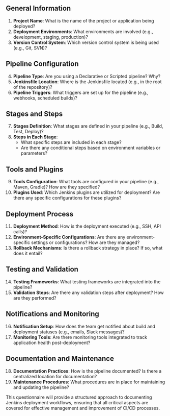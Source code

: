 ## General Information
1. **Project Name**: What is the name of the project or application being deployed?
2. **Deployment Environments**: What environments are involved (e.g., development, staging, production)?
3. **Version Control System**: Which version control system is being used (e.g., Git, SVN)?
 
## Pipeline Configuration
4. **Pipeline Type**: Are you using a Declarative or Scripted pipeline? Why?
5. **Jenkinsfile Location**: Where is the Jenkinsfile located (e.g., in the root of the repository)?
6. **Pipeline Triggers**: What triggers are set up for the pipeline (e.g., webhooks, scheduled builds)?
 
## Stages and Steps
7. **Stages Definition**: What stages are defined in your pipeline (e.g., Build, Test, Deploy)?
8. **Steps in Each Stage**:
   - What specific steps are included in each stage?
   - Are there any conditional steps based on environment variables or parameters?
 
## Tools and Plugins
9. **Tools Configuration**: What tools are configured in your pipeline (e.g., Maven, Gradle)? How are they specified?
10. **Plugins Used**: Which Jenkins plugins are utilized for deployment? Are there any specific configurations for these plugins?
 
## Deployment Process
11. **Deployment Method**: How is the deployment executed (e.g., SSH, API calls)?
12. **Environment-Specific Configurations**: Are there any environment-specific settings or configurations? How are they managed?
13. **Rollback Mechanisms**: Is there a rollback strategy in place? If so, what does it entail?
 
## Testing and Validation
14. **Testing Frameworks**: What testing frameworks are integrated into the pipeline?
15. **Validation Steps**: Are there any validation steps after deployment? How are they performed?
 
## Notifications and Monitoring
16. **Notification Setup**: How does the team get notified about build and deployment statuses (e.g., emails, Slack messages)?
17. **Monitoring Tools**: Are there monitoring tools integrated to track application health post-deployment?
 
## Documentation and Maintenance
18. **Documentation Practices**: How is the pipeline documented? Is there a centralized location for documentation?
19. **Maintenance Procedures**: What procedures are in place for maintaining and updating the pipeline?
 
This questionnaire will provide a structured approach to documenting Jenkins deployment workflows, ensuring that all critical aspects are covered for effective management and improvement of CI/CD processes.
